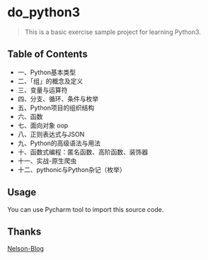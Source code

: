 # do_python3

> This is a basic exercise sample project for learning Python3.

## Table of Contents

* 一、Python基本类型
* 二、「组」的概念及定义
* 三、变量与运算符
* 四、分支、循环、条件与枚举
* 五、Python项目的组织结构
* 六、函数
* 七、面向对象 oop
* 八、正则表达式与JSON
* 九、Python的高级语法与用法
* 十、函数式编程：匿名函数、高阶函数、装饰器
* 十一、实战-原生爬虫
* 十二、pythonic与Python杂记（枚举）

## Usage

You can use Pycharm tool to import this source code.

## Thanks

[Nelson-Blog](http://nelsonblog.me/)